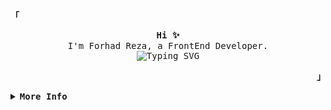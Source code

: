 <div>
  <p align="left">
    <strong><samp>「</samp></strong>
  </p>

  <p align="center">
    <samp>
      <b>Hi ✨</b>
      <br />
      I'm Forhad Reza, a FrontEnd Developer.
      <br />
      <img
        src="https://readme-typing-svg.demolab.com?font=Iosevka&size=16&pause=1000&color=9D7CD8&center=true&vCenter=true&width=435&lines=I+code+efficient+and+elegant+programs"
        alt="Typing SVG"
      />
    </samp>
  </p>

  <p align="right">
    <strong><samp>」</samp></strong>
  </p>

  <details align="left">
    <summary>
      <samp><b>More Info</b></samp>
    </summary>
    <br />
    <p align="center">
      <samp>
        [ <a href="">about me</a> • <a href="">projects</a> •
        <a href="https://www.linkedin.com/in/rezaforhad/">contact</a> ]
      </samp>
    </p>
    <br />
    <div style="max-width: 800px; margin: 0 auto">
      <table style="width: 100%; text-align: center">
        <!-- First row with GitHub Stats and Streaks -->
        <tr>
          <td style="width: 50%; padding: 10px; vertical-align: top">
            <a href="#github-stats">
              <img
                alt="GitHub Stats"
                src="https://github-readme-stats.vercel.app/api?username=forhadreza43&count_private=true&show_icons=true&include_all_commits=true&hide_border=true&theme=tokyonight"
              />
            </a>
          </td>
          <td style="width: 50%; padding: 10px; vertical-align: top">
            <a href="#streak-stats">
              <img
                alt="GitHub Streak"
                src="https://github-readme-streak-stats.herokuapp.com?user=forhadreza43&hide_border=true&theme=tokyonight"
              />
            </a>
          </td>
        </tr>
        <!-- Second row with Top Languages -->
        <tr>
          <td style="width: 50%; padding: 10px">
            <a href="#top-languages">
              <img
                width="80%"
                alt="Top Languages"
                src="https://github-readme-stats.vercel.app/api/top-langs/?username=forhadreza43&langs_count=6&theme=tokyonight&layout=compact&hide_border=true"
              />
            </a>
          </td>
        </tr>
         <!-- Third row with Tech Stack -->
        <tr>
          <td colspan="2" style="padding: 10px">
            <p><b>Tech Stack:</b></p>
            <p align="center">
              <a href="https://skillicons.dev">
                <img
                  src="https://skillicons.dev/icons?i=html,tailwind,js,ts,css,react,nodejs,py,postgres,mongodb,mysql,java,c,cpp,linux"
                  alt="Tech Stack"
                />
              </a>
            </p>
            <br />
          </td>
        </tr>
        <tr>
          <td colspan="2" style="padding: 10px">
            <p align="center" verticle-align="center">
              <a
                href="https://github.com/forhadreza43/awesome-github-profile-readme/stargazers"
                ><img
                  src="https://img.shields.io/github/stars/forhadreza43/awesome-github-profile-readme"
                  alt="Stars Badge"
              /></a>
              <a
                href="https://github.com/forhadreza43/awesome-github-profile-readme/network/members"
                ><img
                  src="https://img.shields.io/github/forks/forhadreza43/awesome-github-profile-readme"
                  alt="Forks Badge"
              /></a>
              <a
                href="https://github.com/forhadreza43/awesome-github-profile-readme/pulls"
                ><img
                  src="https://img.shields.io/github/issues-pr/forhadreza43/awesome-github-profile-readme?color=0088ff"
                  alt="Pull Requests Badge"
              /></a>
              <a
                href="https://github.com/forhadreza43/awesome-github-profile-readme/issues"
                ><img
                  src="https://img.shields.io/github/issues/forhadreza43/awesome-github-profile-readme?color=0088ff"
                  alt="Issues Badge"
              /></a>
              <a
                href="https://github.com/forhadreza43/awesome-github-profile-readme/graphs/contributors"
                ><img
                  alt="GitHub contributors"
                  src="https://img.shields.io/github/contributors/forhadreza43/awesome-github-profile-readme?color=2b9348"
              /></a>
              <a
                href="https://github.com/forhadreza43/awesome-github-profile-readme/blob/master/LICENSE"
                ><img
                  src="https://img.shields.io/github/license/forhadreza43/awesome-github-profile-readme?color=2b9348"
                  alt="License Badge"
              /></a>
              <a href="https://codecov.io/gh/forhadreza43/github-readme-stats"
                ><img
                  alt="Tests Coverage"
                  src="https://codecov.io/gh/forhadreza43/github-readme-stats/branch/master/graph/badge.svg"
              /></a>
            </p>
            <br/>
        </td>
      </tr>
        <!-- Fourth row with LeetCode and HackerRank badges -->
        <tr>
          <td style="width: 50%; padding: 10px">
            <a href="https://leetcode.com/u/snow_cone/">
              <img
                src="https://img.shields.io/badge/LeetCode-snow_cone-gold?style=for-the-badge&logo=Leetcode"
                alt="Leetcode Profile"
              />
            </a>
          </td>
          <td style="width: 50%; padding: 10px">
            <a href="https://www.hackerrank.com/profile/snow_cone">
              <img
                src="https://img.shields.io/badge/HackerRank-snow_cone-brightgreen?style=for-the-badge&logo=HackerRank"
                alt="HackerRank Profile"
              />
            </a>
          </td>
        </tr>
      </table>
    </div>
  </details>
</div>

<!-- <h1 align="center">Hi 👋, I'm Forhad Reza</h1>
<h3 align="center">A passionate frontend developer</h3> -->

<!--
**forhadreza43/forhadreza43** is a ✨ _special_ ✨ repository because its `README.md` (this file) appears on your GitHub profile.

Here are some ideas to get you started:

- 🔭 I’m currently working on ...
- 🌱 I’m currently learning ...
- 👯 I’m looking to collaborate on ...
- 🤔 I’m looking for help with ...
- 💬 Ask me about ...
- 📫 How to reach me: ...
- 😄 Pronouns: ...
- ⚡ Fun fact: ...
-->
